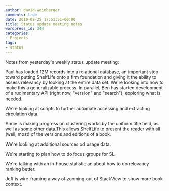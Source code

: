 ```yaml
---
author: david-weinberger
comments: true
date: 2010-08-25 17:51:51+00:00
title: Status update meeting notes
wordpress_id: 344
categories:
- Projects
tags:
- status
---
```


Notes from yesterday's weekly status update meeting:

Paul has loaded 12M records into a relational database, an important step toward putting ShelfLife onto a firm foundation and giving it the ability to assess relevancy  by looking at the entire data set. We're looking into how to make this a generalizable process. In parallel, Ben has started  development of a rudimentary API (right now, "version" and "search"), exploring what is needed.

We're looking at scripts to further automate accessing and extracting circulation data.

Annie is making progress on clustering works by the uniform title field, as well as some other data.This allows ShelfLife to present the reader with all (well, most) of the versions and editions of a book.

We're looking at additional sources od usage data.

We're starting to plan how to do focus groups for SL.

We're talking with an in-house statistician about how to do relevancy ranking better.

Jeff is wire-framing a way of zooming out of StackView to show more book context.
